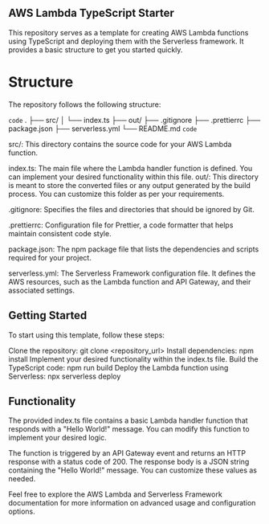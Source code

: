 ## AWS Lambda TypeScript Starter

This repository serves as a template for creating AWS Lambda functions using TypeScript and deploying them with the Serverless framework. It provides a basic structure to get you started quickly.

# Structure

The repository follows the following structure:

`code`
.
├── src/
│ └── index.ts
├── out/
├── .gitignore
├── .prettierrc
├── package.json
├── serverless.yml
└── README.md
`code`

src/: This directory contains the source code for your AWS Lambda function.

index.ts: The main file where the Lambda handler function is defined. You can implement your desired functionality within this file.
out/: This directory is meant to store the converted files or any output generated by the build process. You can customize this folder as per your requirements.

.gitignore: Specifies the files and directories that should be ignored by Git.

.prettierrc: Configuration file for Prettier, a code formatter that helps maintain consistent code style.

package.json: The npm package file that lists the dependencies and scripts required for your project.

serverless.yml: The Serverless Framework configuration file. It defines the AWS resources, such as the Lambda function and API Gateway, and their associated settings.

## Getting Started

To start using this template, follow these steps:

Clone the repository: git clone <repository_url>
Install dependencies: npm install
Implement your desired functionality within the index.ts file.
Build the TypeScript code: npm run build
Deploy the Lambda function using Serverless: npx serverless deploy

## Functionality

The provided index.ts file contains a basic Lambda handler function that responds with a "Hello World!" message. You can modify this function to implement your desired logic.

The function is triggered by an API Gateway event and returns an HTTP response with a status code of 200. The response body is a JSON string containing the "Hello World!" message. You can customize these values as needed.

Feel free to explore the AWS Lambda and Serverless Framework documentation for more information on advanced usage and configuration options.
